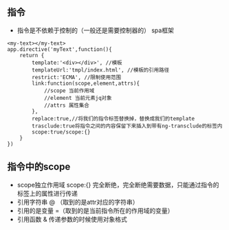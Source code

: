 ## 指令
- 指令是不依赖于控制的（一般还是需要控制器的） spa框架
```
<my-text></my-text>
app.directive('myText',function(){
    return {
        template:'<div></div>', //模板
        templateUrl:'tmpl/index.html', //模板的引用路径
        restrict:'ECMA', //限制使用范围
        link:function(scope,element,attrs){
            //scope 当前作用域
            //element 当前元素jq对象
            //attrs 属性集合
        },
        replace:true,//将我们的指令标签替换掉，替换成我们的template
        trasclude:true将指令之间的内容保留下来插入到带有ng-transclude的标签内
        scope:true/scope:{}
    }
})
```
## 指令中的scope
- scope独立作用域 scope:{} 完全断绝，完全断绝需要数据，只能通过指令的标签上的属性进行传递
- 引用字符串 @ （取到的是attr对应的字符串）
- 引用的是变量 =（取到的是当前指令所在的作用域的变量）
- 引用函数 &  传递参数的时候使用对象格式
